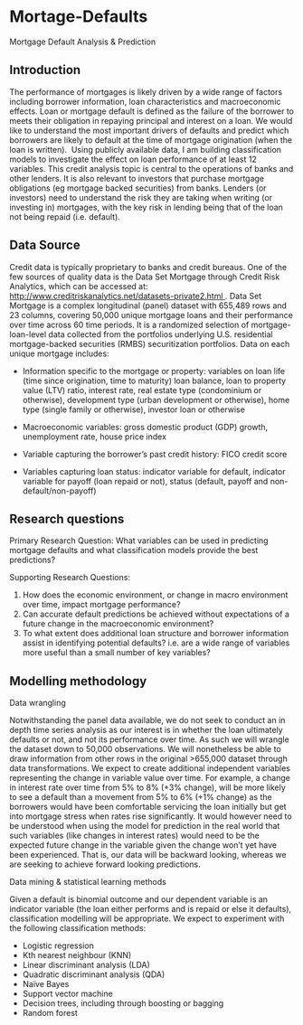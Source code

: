 # Mortage-Defaults
Mortgage Default Analysis &amp; Prediction


## Introduction

The performance of mortgages is likely driven by a wide range of factors including borrower information, loan characteristics and macroeconomic effects. Loan or mortgage default is defined as the failure of the borrower to meets their obligation in repaying principal and interest on a loan. We would like to understand the most important drivers of defaults and predict which borrowers are likely to default at the time of mortgage origination (when the loan is written). 
Using publicly available data, I am building classification models to investigate the effect on loan performance of at least 12 variables. This credit analysis topic is central to the operations of banks and other lenders. It is also relevant to investors that purchase mortgage obligations (eg mortgage backed securities) from banks. Lenders (or investors) need to understand the risk they are taking when writing (or investing in) mortgages, with the key risk in lending being that of the loan not being repaid (i.e. default). 



## Data Source 

Credit data is typically proprietary to banks and credit bureaus. One of the few sources of quality data is the Data Set Mortgage through Credit Risk Analytics, which can be accessed at: http://www.creditriskanalytics.net/datasets-private2.html .
Data Set Mortgage is a complex longitudinal (panel) dataset with 655,489 rows and 23 columns, covering 50,000 unique mortgage loans and their performance over time across 60 time periods. It is a randomized selection of mortgage-loan-level data collected from the portfolios underlying U.S. residential mortgage-backed securities (RMBS) securitization portfolios. Data on each unique mortgage includes: 

- Information specific to the mortgage or property: variables on loan life (time since origination, time to maturity) loan balance, loan to property value (LTV) ratio, interest rate, real estate type (condominium or otherwise), development type (urban development or otherwise), home type (single family or otherwise), investor loan or otherwise 

- Macroeconomic variables: gross domestic product (GDP) growth, unemployment rate, house price index 

- Variable capturing the borrower’s past credit history: FICO credit score 

- Variables capturing loan status: indicator variable for default, indicator variable for payoff (loan repaid or not), status (default, payoff and non-default/non-payoff)

## Research questions
Primary Research Question: What variables can be used in predicting mortgage defaults and what classification models provide the best predictions?

Supporting Research Questions:

1.	How does the economic environment, or change in macro environment over time, impact mortgage performance?
2.	Can accurate default predictions be achieved without expectations of a future change in the macroeconomic environment?
3.	To what extent does additional loan structure and borrower information assist in identifying potential defaults? i.e. are a wide range of variables more useful than a small number of key variables?
   
## Modelling methodology

Data wrangling

Notwithstanding the panel data available, we do not seek to conduct an in depth time series analysis as our interest is in whether the loan ultimately defaults or not, and not its performance over time. As such we will wrangle the dataset down to 50,000 observations.
We will nonetheless be able to draw information from other rows in the original >655,000 dataset through data transformations. We expect to create additional independent variables representing the change in variable value over time. For example, a change in interest rate over time from 5% to 8% (+3% change), will be more likely to see a default than a movement from 5% to 6% (+1% change) as the borrowers would have been comfortable servicing the loan initially but get into mortgage stress when rates rise significantly.
It would however need to be understood when using the model for prediction in the real world that such variables (like changes in interest rates) would need to be the expected future change in the variable given the change won’t yet have been experienced. That is, our data will be backward looking, whereas we are seeking to achieve forward looking predictions.

Data mining & statistical learning methods

Given a default is binomial outcome and our dependent variable is an indicator variable (the loan either performs and is repaid or else it defaults), classification modelling will be appropriate. We expect to experiment with the following classification methods:
- Logistic regression
- Kth nearest neighbour (KNN)
- Linear discriminant analysis (LDA)
- Quadratic discriminant analysis (QDA)
- Naïve Bayes
- Support vector machine
- Decision trees, including through boosting or bagging
- Random forest


